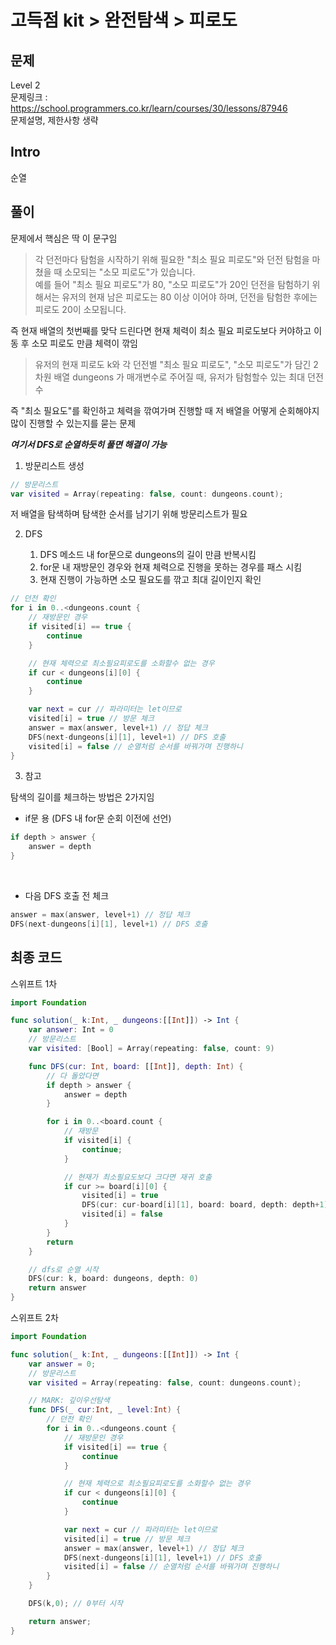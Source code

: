 # 고득점 kit > 완전탐색 > 피로도

## 문제

Level 2
<br/>
문제링크 : https://school.programmers.co.kr/learn/courses/30/lessons/87946
<br/>
문제설명, 제한사항 생략
<br/>

## Intro

순열
<br/>

## 풀이

문제에서 핵심은 딱 이 문구임
<br/>

> 각 던전마다 탐험을 시작하기 위해 필요한 "최소 필요 피로도"와 던전 탐험을 마쳤을 때 소모되는 "소모 피로도"가 있습니다.
> <br/>
> 예를 들어 "최소 필요 피로도"가 80, "소모 피로도"가 20인 던전을 탐험하기 위해서는 유저의 현재 남은 피로도는 80 이상 이어야 하며, 던전을 탐험한 후에는 피로도 20이 소모됩니다.
> <br/>

즉 현재 배열의 첫번째를 맞닥 드린다면 현재 체력이 최소 필요 피로도보다 커야하고 이동 후 소모 피로도 만큼 체력이 깎임
<br/>

> 유저의 현재 피로도 k와 각 던전별 "최소 필요 피로도", "소모 피로도"가 담긴 2차원 배열 dungeons 가 매개변수로 주어질 때, 유저가 탐험할수 있는 최대 던전 수
> <br/>

즉 "최소 필요도"를 확인하고 체력을 깎여가며 진행할 때 저 배열을 어떻게 순회해야지 많이 진행할 수 있는지를 묻는 문제
<br/>

**_여기서 DFS로 순열하듯히 풀면 해결이 가능_**

1. 방문리스트 생성

```swift
// 방문리스트
var visited = Array(repeating: false, count: dungeons.count);
```

저 배열을 탐색하며 탐색한 순서를 남기기 위해 방문리스트가 필요
<br/>

2. DFS

   1. DFS 메소드 내 for문으로 dungeons의 길이 만큼 반복시킴
      <br/>
   2. for문 내 재방문인 경우와 현재 체력으로 진행을 못하는 경우를 패스 시킴
      <br/>
   3. 현재 진행이 가능하면 소모 필요도를 깎고 최대 길이인지 확인
      <br/>

```swift
// 던전 확인
for i in 0..<dungeons.count {
    // 재방문인 경우
    if visited[i] == true {
        continue
    }

    // 현재 체력으로 최소필요피로도를 소화할수 없는 경우
    if cur < dungeons[i][0] {
        continue
    }

    var next = cur // 파라미터는 let이므로
    visited[i] = true // 방문 체크
    answer = max(answer, level+1) // 정답 체크
    DFS(next-dungeons[i][1], level+1) // DFS 호출
    visited[i] = false // 순열처럼 순서를 바꿔가며 진행하니
}
```

3. 참고

탐색의 길이를 체크하는 방법은 2가지임
<br/>

- if문 용 (DFS 내 for문 순회 이전에 선언)
  <br/>

```swift
if depth > answer {
    answer = depth
}
```

<br/>

- 다음 DFS 호출 전 체크
  <br/>

```swift
answer = max(answer, level+1) // 정답 체크
DFS(next-dungeons[i][1], level+1) // DFS 호출
```

## 최종 코드

스위프트 1차
<br/>

```swift
import Foundation

func solution(_ k:Int, _ dungeons:[[Int]]) -> Int {
    var answer: Int = 0
    // 방문리스트
    var visited: [Bool] = Array(repeating: false, count: 9)

    func DFS(cur: Int, board: [[Int]], depth: Int) {
        // 다 돌았다면
        if depth > answer {
            answer = depth
        }

        for i in 0..<board.count {
            // 재방문
            if visited[i] {
                continue;
            }

            // 현재가 최소필요도보다 크다면 재귀 호출
            if cur >= board[i][0] {
                visited[i] = true
                DFS(cur: cur-board[i][1], board: board, depth: depth+1)
                visited[i] = false
            }
        }
        return
    }

    // dfs로 순열 시작
    DFS(cur: k, board: dungeons, depth: 0)
    return answer
}

```

스위프트 2차
<br/>

```swift
import Foundation

func solution(_ k:Int, _ dungeons:[[Int]]) -> Int {
    var answer = 0;
    // 방문리스트
    var visited = Array(repeating: false, count: dungeons.count);

    // MARK: 깊이우선탐색
    func DFS(_ cur:Int, _ level:Int) {
        // 던전 확인
        for i in 0..<dungeons.count {
            // 재방문인 경우
            if visited[i] == true {
                continue
            }

            // 현재 체력으로 최소필요피로도를 소화할수 없는 경우
            if cur < dungeons[i][0] {
                continue
            }

            var next = cur // 파라미터는 let이므로
            visited[i] = true // 방문 체크
            answer = max(answer, level+1) // 정답 체크
            DFS(next-dungeons[i][1], level+1) // DFS 호출
            visited[i] = false // 순열처럼 순서를 바꿔가며 진행하니
        }
    }

    DFS(k,0); // 0부터 시작

    return answer;
}
```
